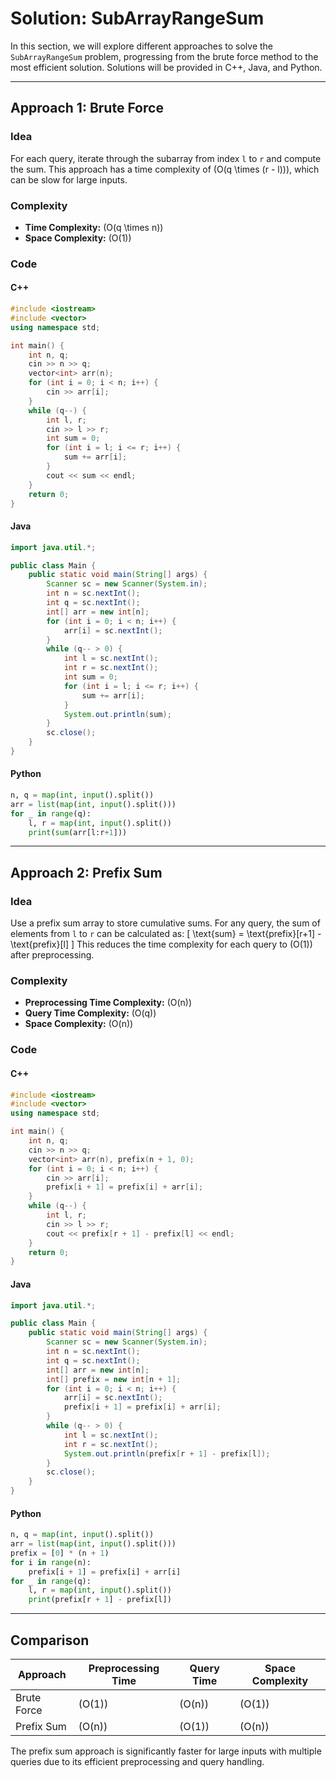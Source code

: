 # Solution: SubArrayRangeSum

In this section, we will explore different approaches to solve the `SubArrayRangeSum` problem, progressing from the brute force method to the most efficient solution. Solutions will be provided in C++, Java, and Python.

---

## Approach 1: Brute Force

### Idea
For each query, iterate through the subarray from index `l` to `r` and compute the sum. This approach has a time complexity of \(O(q \times (r - l))\), which can be slow for large inputs.

### Complexity
- **Time Complexity:** \(O(q \times n)\)
- **Space Complexity:** \(O(1)\)

### Code

#### C++
```cpp
#include <iostream>
#include <vector>
using namespace std;

int main() {
    int n, q;
    cin >> n >> q;
    vector<int> arr(n);
    for (int i = 0; i < n; i++) {
        cin >> arr[i];
    }
    while (q--) {
        int l, r;
        cin >> l >> r;
        int sum = 0;
        for (int i = l; i <= r; i++) {
            sum += arr[i];
        }
        cout << sum << endl;
    }
    return 0;
}
```

#### Java
```java
import java.util.*;

public class Main {
    public static void main(String[] args) {
        Scanner sc = new Scanner(System.in);
        int n = sc.nextInt();
        int q = sc.nextInt();
        int[] arr = new int[n];
        for (int i = 0; i < n; i++) {
            arr[i] = sc.nextInt();
        }
        while (q-- > 0) {
            int l = sc.nextInt();
            int r = sc.nextInt();
            int sum = 0;
            for (int i = l; i <= r; i++) {
                sum += arr[i];
            }
            System.out.println(sum);
        }
        sc.close();
    }
}
```

#### Python
```python
n, q = map(int, input().split())
arr = list(map(int, input().split()))
for _ in range(q):
    l, r = map(int, input().split())
    print(sum(arr[l:r+1]))
```

---

## Approach 2: Prefix Sum

### Idea
Use a prefix sum array to store cumulative sums. For any query, the sum of elements from `l` to `r` can be calculated as:
\[
\text{sum} = \text{prefix}[r+1] - \text{prefix}[l]
\]
This reduces the time complexity for each query to \(O(1)\) after preprocessing.

### Complexity
- **Preprocessing Time Complexity:** \(O(n)\)
- **Query Time Complexity:** \(O(q)\)
- **Space Complexity:** \(O(n)\)

### Code

#### C++
```cpp
#include <iostream>
#include <vector>
using namespace std;

int main() {
    int n, q;
    cin >> n >> q;
    vector<int> arr(n), prefix(n + 1, 0);
    for (int i = 0; i < n; i++) {
        cin >> arr[i];
        prefix[i + 1] = prefix[i] + arr[i];
    }
    while (q--) {
        int l, r;
        cin >> l >> r;
        cout << prefix[r + 1] - prefix[l] << endl;
    }
    return 0;
}
```

#### Java
```java
import java.util.*;

public class Main {
    public static void main(String[] args) {
        Scanner sc = new Scanner(System.in);
        int n = sc.nextInt();
        int q = sc.nextInt();
        int[] arr = new int[n];
        int[] prefix = new int[n + 1];
        for (int i = 0; i < n; i++) {
            arr[i] = sc.nextInt();
            prefix[i + 1] = prefix[i] + arr[i];
        }
        while (q-- > 0) {
            int l = sc.nextInt();
            int r = sc.nextInt();
            System.out.println(prefix[r + 1] - prefix[l]);
        }
        sc.close();
    }
}
```

#### Python
```python
n, q = map(int, input().split())
arr = list(map(int, input().split()))
prefix = [0] * (n + 1)
for i in range(n):
    prefix[i + 1] = prefix[i] + arr[i]
for _ in range(q):
    l, r = map(int, input().split())
    print(prefix[r + 1] - prefix[l])
```

---

## Comparison

| Approach      | Preprocessing Time | Query Time | Space Complexity |
|---------------|--------------------|------------|------------------|
| Brute Force   | \(O(1)\)           | \(O(n)\)   | \(O(1)\)         |
| Prefix Sum    | \(O(n)\)           | \(O(1)\)   | \(O(n)\)         |

The prefix sum approach is significantly faster for large inputs with multiple queries due to its efficient preprocessing and query handling.
